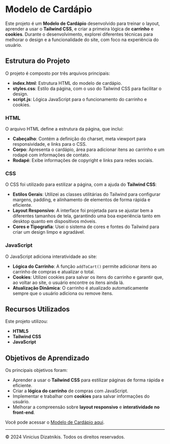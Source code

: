 <h1>Modelo de Cardápio</h1>

<p>
    Este projeto é um <strong>Modelo de Cardápio</strong> desenvolvido para treinar o layout, aprender a usar o <strong>Tailwind CSS</strong>, e criar a primeira lógica de <strong>carrinho</strong> e <strong>cookies</strong>. Durante o desenvolvimento, explorei diferentes técnicas para melhorar o design e a funcionalidade do site, com foco na experiência do usuário.
</p>

<h2>Estrutura do Projeto</h2>

<p>O projeto é composto por três arquivos principais:</p>

<ul>
    <li><strong>index.html</strong>: Estrutura HTML do modelo de cardápio.</li>
    <li><strong>styles.css</strong>: Estilo da página, com o uso do Tailwind CSS para facilitar o design.</li>
    <li><strong>script.js</strong>: Lógica JavaScript para o funcionamento do carrinho e cookies.</li>
</ul>

<h3>HTML</h3>

<p>O arquivo HTML define a estrutura da página, que inclui:</p>

<ul>
    <li><strong>Cabeçalho</strong>: Contém a definição do charset, meta viewport para responsividade, e links para o CSS.</li>
    <li><strong>Corpo</strong>: Apresenta o cardápio, área para adicionar itens ao carrinho e um rodapé com informações de contato.</li>
    <li><strong>Rodapé</strong>: Exibe informações de copyright e links para redes sociais.</li>
</ul>

<h3>CSS</h3>

<p>O CSS foi utilizado para estilizar a página, com a ajuda do <strong>Tailwind CSS</strong>:</p>

<ul>
    <li><strong>Estilos Gerais</strong>: Utilizei as classes utilitárias do Tailwind para configurar margens, padding, e alinhamento de elementos de forma rápida e eficiente.</li>
    <li><strong>Layout Responsivo</strong>: A interface foi projetada para se ajustar bem a diferentes tamanhos de tela, garantindo uma boa experiência tanto em desktop quanto em dispositivos móveis.</li>
    <li><strong>Cores e Tipografia</strong>: Usei o sistema de cores e fontes do Tailwind para criar um design limpo e agradável.</li>
</ul>

<h3>JavaScript</h3>

<p>O JavaScript adiciona interatividade ao site:</p>

<ul>
    <li><strong>Lógica do Carrinho</strong>: A função <code>addToCart()</code> permite adicionar itens ao carrinho de compras e atualizar o total.</li>
    <li><strong>Cookies</strong>: Utilizei cookies para salvar os itens do carrinho e garantir que, ao voltar ao site, o usuário encontre os itens ainda lá.</li>
    <li><strong>Atualização Dinâmica</strong>: O carrinho é atualizado automaticamente sempre que o usuário adiciona ou remove itens.</li>
</ul>

<h2>Recursos Utilizados</h2>

<p>Este projeto utilizou:</p>

<ul>
    <li><strong>HTML5</strong>
    <li><strong>Tailwind CSS</strong>
    <li><strong>JavaScript</strong>
</ul>

<h2>Objetivos de Aprendizado</h2>

<p>Os principais objetivos foram:</p>

<ul>
    <li>Aprender a usar o <strong>Tailwind CSS</strong> para estilizar páginas de forma rápida e eficiente.</li>
    <li>Criar a <strong>lógica do carrinho</strong> de compras com JavaScript.</li>
    <li>Implementar e trabalhar com <strong>cookies</strong> para salvar informações do usuário.</li>
    <li>Melhorar a compreensão sobre <strong>layout responsivo</strong> e <strong>interatividade no front-end</strong>.</li>
</ul>

<p>Você pode acessar o <a href="https://modelo-de-cardapio-hamburgueria-haven.vercel.app" target="_blank">Modelo de Cardápio aqui</a>.</p>

<hr>

<p>&copy; 2024 Vinicius Dizatnikis. Todos os direitos reservados.</p>
